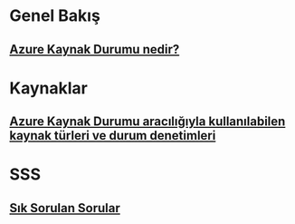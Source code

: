 # Genel Bakış
## [Azure Kaynak Durumu nedir?](resource-health-overview.md)
# Kaynaklar
## [Azure Kaynak Durumu aracılığıyla kullanılabilen kaynak türleri ve durum denetimleri](resource-health-checks-resource-types.md)
# SSS
## [Sık Sorulan Sorular](resource-health-faq.md)
